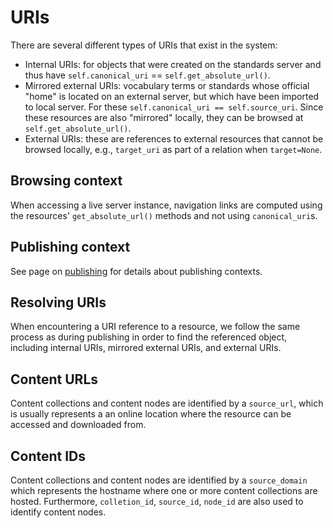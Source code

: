 URIs
====

There are several different types of URIs that exist in the system:
 - Internal URIs: for objects that were created on the standards server and thus
   have `self.canonical_uri` == `self.get_absolute_url()`.
 - Mirrored external URIs: vocabulary terms or standards whose official "home"
   is located on an external server, but which have been imported to local server.
   For these `self.canonical_uri == self.source_uri`. Since these resources are
   also "mirrored" locally, they can be browsed at `self.get_absolute_url()`.
 - External URIs: these are references to external resources that cannot be 
   browsed locally, e.g., `target_uri` as part of a relation when `target=None`.


Browsing context
----------------
When accessing a live server instance, navigation links are computed using the
resources' `get_absolute_url()` methods and not using `canonical_uri`s.


Publishing context
------------------
See page on [publishing](./publishing.md) for details about publishing contexts.


Resolving URIs
--------------
When encountering a URI reference to a resource, we follow the same process as
during publishing in order to find the referenced object, including internal URIs,
mirrored external URIs, and external URIs.






Content URLs
------------
Content collections and content nodes are identified by a `source_url`, which is
usually represents a an online location where the resource can be accessed and
downloaded from.


Content IDs
-----------
Content collections and content nodes are identified by a `source_domain` which
represents the hostname where one or more content collections are hosted.
Furthermore, `colletion_id`, `source_id`, `node_id` are also used to identify
content nodes.


